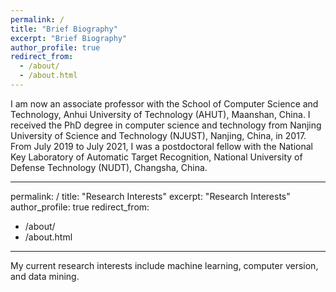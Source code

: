 ```yaml
---
permalink: /
title: "Brief Biography"
excerpt: "Brief Biography"
author_profile: true
redirect_from: 
  - /about/
  - /about.html
---
```


I am now an associate professor with the School of Computer Science and Technology, Anhui University of Technology (AHUT), Maanshan, China. I received the PhD degree in computer science and technology from Nanjing University of Science and Technology (NJUST), Nanjing, China, in 2017. From July 2019 to July 2021, I was a postdoctoral fellow with the National Key Laboratory of Automatic Target Recognition, National University of Defense Technology (NUDT), Changsha, China.

---
permalink: /
title: "Research Interests"
excerpt: "Research Interests"
author_profile: true
redirect_from: 
  - /about/
  - /about.html
---

My current research interests include machine learning, computer version, and data mining.

